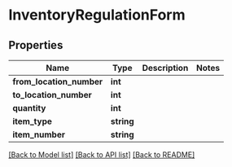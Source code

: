 # InventoryRegulationForm

## Properties
Name | Type | Description | Notes
------------ | ------------- | ------------- | -------------
**from_location_number** | **int** |  | 
**to_location_number** | **int** |  | 
**quantity** | **int** |  | 
**item_type** | **string** |  | 
**item_number** | **string** |  | 

[[Back to Model list]](../README.md#documentation-for-models) [[Back to API list]](../README.md#documentation-for-api-endpoints) [[Back to README]](../README.md)


